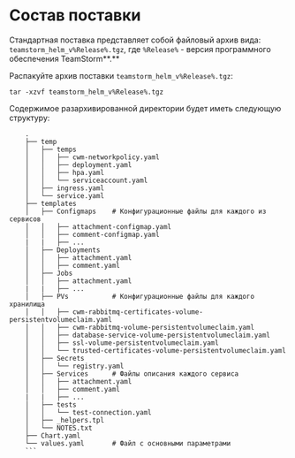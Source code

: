 # Состав поставки

Стандартная поставка представляет собой файловый архив вида: `teamstorm_helm_v%Release%.tgz`, где `%Release%` - версия программного обеспечения TeamStorm**.**

Распакуйте архив поставки `teamstorm_helm_v%Release%.tgz`:

```shell
tar -xzvf teamstorm_helm_v%Release%.tgz
```

Содержимое разархивированной директории будет иметь следующую структуру:

````shell
    .
    ├── temp
    │   ├── temps
    │   │   ├── cwm-networkpolicy.yaml
    │   │   ├── deployment.yaml
    │   │   ├── hpa.yaml
    │   │   └── serviceaccount.yaml
    │   ├── ingress.yaml
    │   └── service.yaml
    ├── templates
    │   ├── Configmaps    # Конфигурационные файлы для каждого из сервисов
    │   │   ├── attachment-configmap.yaml
    │   │   ├── comment-configmap.yaml
    |   |   ├── ...
    │   ├── Deployments
    │   │   ├── attachment.yaml
    │   │   ├── comment.yaml
    │   ├── Jobs
    │   │   ├── attachment.yaml
    |   |   ├── ...
    │   ├── PVs           # Конфигурационные файлы для каждого хранилища
    │   │   ├── cwm-rabbitmq-certificates-volume-persistentvolumeclaim.yaml
    │   │   ├── cwm-rabbitmq-volume-persistentvolumeclaim.yaml
    │   │   ├── database-service-volume-persistentvolumeclaim.yaml
    │   │   ├── ssl-volume-persistentvolumeclaim.yaml
    │   │   └── trusted-certificates-volume-persistentvolumeclaim.yaml
    │   ├── Secrets
    │   │   └── registry.yaml
    │   ├── Services      # Файлы описания каждого сервиса
    │   │   ├── attachment.yaml
    │   │   ├── comment.yaml
    |   |   ├── ...
    │   ├── tests
    │   │   └── test-connection.yaml
    │   ├── _helpers.tpl
    │   └── NOTES.txt
    ├── Chart.yaml
    └── values.yaml       # Файл с основными параметрами
    ```
````
